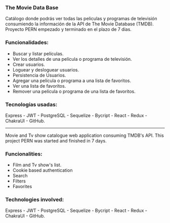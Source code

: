 ### The Movie Data Base
Catálogo donde podrás ver todas las peliculas y programas de televisión consumiendo la información de la API de The Movie Database (TMDB).
Proyecto PERN empezado y terminado en el plazo de 7 dias. 
### Funcionalidades:

- Buscar y listar películas.
- Ver los detalles de una película o programa de televisión.
- Crear usuarios.
- Loguear y desloguear usuarios.
- Persistencia de Usuarios.
- Agregar una película o programa a una lista de favoritos.
- Ver una lista de favoritos.
- Remover una película o programa de una lista de favoritos.

### Tecnologías usadas: 

Express - JWT - PostgreSQL - Sequelize - Bycript - React - Redux - ChakraUI - GitHub.

------------------------------------------------------------------------------------
Movie and Tv show catalogue web application consuming TMDB's API.
This project PERN was started and finished in 7 days.
### Funcionalities:

- Film and Tv show's list.
- Cookie based authentication
- Search
- Filters
- Favorites

### Technologies involved:

Express - JWT - PostgreSQL - Sequelize - Bycript - React - Redux - ChakraUI - GitHub.

